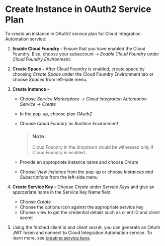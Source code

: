 <!-- loio484ec5f0a46e448a97c95fa83b4f6914 -->

# Create Instance in OAuth2 Service Plan

To create an instance in OAuth2 service plan for Cloud Integration Automation service:

1.  **Enable Cloud Foundry -** Ensure that you have enabled the Cloud Foundry. Else, choose your subaccount → *Enable Cloud Foundry* under *Cloud Foundry Environment*.
2.  **Create Space -** After Cloud Foundry is enabled, create space by choosing *Create Space* under the Cloud Foundry Environment tab or choose *Spaces* from left-side menu.
3.  **Create Instance -** 
    -   Choose *Service Marketplace* → *Cloud Integration Automation Service* → *Create*
    -   In the pop-up, choose plan *OAuth2*
    -   Choose *Cloud Foundry* as *Runtime Environment*

        > ### Note:  
        > Cloud Foundry in the dropdown would be witnessed only if Cloud Foundry is enabled.

    -   Provide an appropriate instance name and choose *Create*
    -   Choose *View Instance* from the pop-up or choose *Instances and Subscriptions* from the left-side menu

4.  **Create Service Key -** Choose *Create* under *Service Keys* and give an appropriate name in the Service Key Name field
    -   Choose *Create*
    -   Choose the options icon against the appropriate service key
    -   Choose view to get the credential details such as client ID and client secret

5.  Using the fetched client id and client secret, you can generate an OAuth JWT token and connect to Cloud Integration Automation service. To learn more, see [creating service keys](https://help.sap.com/viewer/65de2977205c403bbc107264b8eccf4b/Cloud/en-US/4514a14ab6424d9f84f1b8650df609ce.html).

